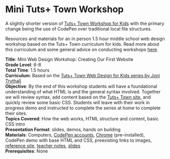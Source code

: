 # Mini Tuts+ Town Workshop
A slightly shorter version of [Tuts+ Town Workshop for Kids](https://github.com/jonitrythall/tutstownworkshop) with the primary change being the use of CodePen over traditional local file structures. 

Resources and materials for an in person 1.5 hour middle school web design workshop based on the Tuts+ Town curriculum for kids. Read more about this curriculum and some general advice on conducting workshops [here](#).

**Title**: Mini Web Design Workshop: Creating Our First Website<br>
**Grade Level**: 6-8<br>
**Total Time**: 1.5 hours<br>
**Curriculum**: Based on the [Tuts+ Town Web Design for Kids
series by Joni Trythall](https://webdesign.tutsplus.com/series/web-design-for-kids--cms-823)<br>
**Objective**: By the end of this workshop students will have a foundational understanding of what HTML is and the general syntax involved. Together we will review syntax, add content based on the [Tuts+ Town site](http://tutsplustown.com/), and quickly review some basic CSS. Students will leave with their work in progress demo and instructed to complete the series at home to complete their sites.<br>
**Topics Covered**: How the web works, HTML structure and content, basic CSS intro<br>
**Presentation Format**: slides, demos, hands on building<br>
**Materials**: Computers, [CodePen accounts](http://codepen.io/), [Chrome](https://www.google.com/intl/en/chrome/browser/desktop/index.html#brand=CHMB&utm_campaign=en&utm_source=en-ha-na-us-sk&utm_medium=ha) (pre-installed), CodePen demo with base HTML and CSS, preexisting links to images, [reference site](http://tutsplustown.com/reference), [teacher notes](https://github.com/jonitrythall/minitutstownworkshop/blob/master/workshop_notes.md), [slides](http://slides.com/jonibologna/deck-3#/)<br>
**Prerequisites**: None
